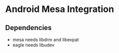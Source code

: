 Android Mesa Integration
========================

## Dependencies

* mesa needs libdrm and libexpat
* eagle needs libudev

